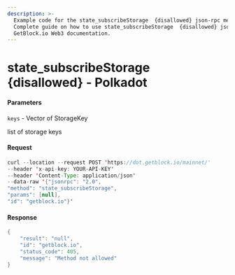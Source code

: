 ```yaml
---
description: >-
  Example code for the state_subscribeStorage  {disallowed} json-rpc method.
  Сomplete guide on how to use state_subscribeStorage  {disallowed} json-rpc in
  GetBlock.io Web3 documentation.
---
```


# state\_subscribeStorage {disallowed} - Polkadot

#### Parameters

`keys` - Vector of StorageKey

list of storage keys

#### Request

```java
curl --location --request POST 'https://dot.getblock.io/mainnet/' 
--header 'x-api-key: YOUR-API-KEY' 
--header 'Content-Type: application/json' 
--data-raw '{"jsonrpc": "2.0",
"method": "state_subscribeStorage",
"params": [null],
"id": "getblock.io"}'
```

#### Response

```java
{
    "result": "null",
    "id": "getblock.io",
    "status_code": 405,
    "message": "Method not allowed"
}
```
